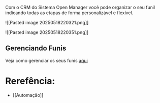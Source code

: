 Com o CRM do Sistema Open Manager você pode organizar o seu funil indicando todas as etapas de forma personalizável e flexível.

![[Pasted image 20250518220321.png]]

![[Pasted image 20250518220351.png]]


## Gerenciando Funis
Veja como gerenciar os seus funis [aqui](https://scribehow.com/shared/Gerenciando_Funis__Open_Manager__vJdyAwUfSnSRkWqDeXng4g)

# Rerefência:
- [[Automação]]